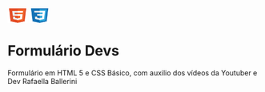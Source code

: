 <div>
<img align="center" alt="Daniel-HTML" height="30" width="40" src="https://raw.githubusercontent.com/devicons/devicon/master/icons/html5/html5-original.svg">
<img align="center" alt="Daniel-CSS" height="30" width="40" src="https://raw.githubusercontent.com/devicons/devicon/master/icons/css3/css3-original.svg">  
</div>
  
# Formulário Devs
Formulário em HTML 5 e CSS Básico, com auxilio dos vídeos da Youtuber e Dev Rafaella Ballerini
